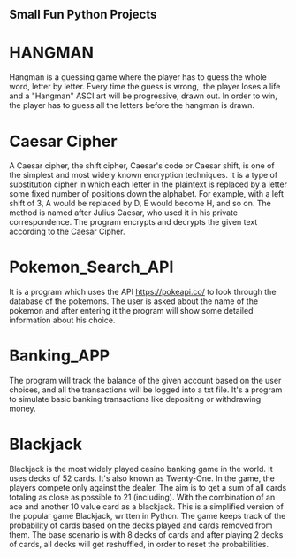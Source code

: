 ## Small Fun Python Projects

# HANGMAN
Hangman is a guessing game where the player has to guess the whole word,
letter by letter. Every time the guess is wrong,  the player loses a life and 
a "Hangman" ASCI art will be progressive, drawn out. In order to win, the player 
has to guess all the letters before the hangman is drawn. 

# Caesar Cipher
A Caesar cipher, the shift cipher, Caesar's code or Caesar shift, is one of the simplest and most widely known encryption techniques. It is a type of substitution cipher in which each letter in the plaintext is replaced by a letter some fixed number of positions down the alphabet. For example, with a left shift of 3, A would be replaced by D, E would become H, and so on. The method is named after Julius Caesar, who used it in his private correspondence. The program encrypts and decrypts the given text according to the Caesar Cipher. 


# Pokemon_Search_API
It is a program which uses the API https://pokeapi.co/ to look through the database of the pokemons. 
The user is asked about the name of the pokemon and after entering it the program will show some detailed information about his choice. 

# Banking_APP
The program will track the balance of the given account based on the user choices,
and all the transactions will be logged into a txt file. It's a program to simulate basic banking transactions like depositing or withdrawing money.
  
# Blackjack
Blackjack is the most widely played casino banking game in the world. 
It uses decks of 52 cards. It's also known as Twenty-One. In the game, 
the players compete only against the dealer. The aim is to get a sum of all cards 
totaling as close as possible to 21 (including). With the combination of an ace and 
another 10 value card as a blackjack.
This is a simplified version of the popular game Blackjack, written in Python. 
The game keeps track of the probability of cards based on the decks played 
and cards removed from them. The base scenario is with 8 decks of cards and 
after playing 2 decks of cards, all decks will get reshuffled, in order to 
reset the probabilities.  
